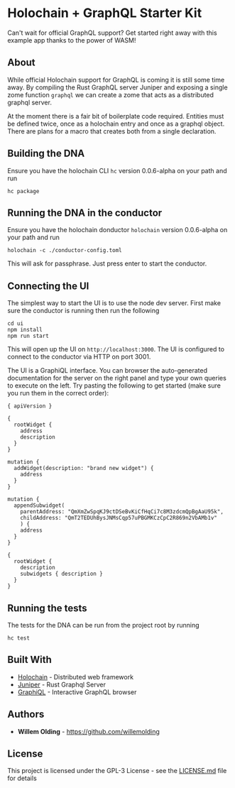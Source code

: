 # Holochain + GraphQL Starter Kit

Can't wait for official GraphQL support? Get started right away with this example app thanks to the power of WASM!

## About

While official Holochain support for GraphQL is coming it is still some time away. By compiling the Rust GraphQL server Juniper and exposing a single zome function `graphql` we can create a zome that acts as a distributed graphql server.

At the moment there is a fair bit of boilerplate code required. Entities must be defined twice, once as a holochain entry and once as a graphql object. There are plans for a macro that creates both from a single declaration.

## Building the DNA

Ensure you have the holochain CLI `hc` version 0.0.6-alpha on your path and run

```
hc package
```

## Running the DNA in the conductor

Ensure you have the holochain donductor `holochain` version 0.0.6-alpha on your path and run

```
holochain -c ./conductor-config.toml
```

This will ask for passphrase. Just press enter to start the conductor.

## Connecting the UI

The simplest way to start the UI is to use the node dev server. First make sure the conductor is running then run the following

```
cd ui
npm install
npm run start
```

This will open up the UI on `http://localhost:3000`. The UI is configured to connect to the conductor via HTTP on port 3001. 

The UI is a GraphiQL interface. You can browser the auto-generated documentation for the server on the right panel and type your own queries to execute on the left. Try pasting the following to get started (make sure you run them in the correct order):

```
{ apiVersion }
```

```
{
  rootWidget {
    address
    description
  }
}
```

```
mutation {
  addWidget(description: "brand new widget") {
    address
  }
}
```

```
mutation {
  appendSubwidget(
    parentAddress: "QmXmZwSpqKJ9ctDSeBvKiCfHqCi7c8M3zdcmQpBgAaU95k", 
    childAddress: "QmT2TEDUhBysJNMsCqp57uPBGMKCzCpC2R869n2VbAMb1v"
    ) { 
    address
  }
}
```

```
{
  rootWidget {
    description
    subwidgets { description }
  }
}
```

## Running the tests

The tests for the DNA can be run from the project root by running

```
hc test
```

## Built With

* [Holochain](https://holochain.org/) - Distributed web framework
* [Juniper](https://github.com/graphql-rust/juniper) - Rust Graphql Server
* [GraphiQL](https://github.com/graphql/graphiql) - Interactive GraphQL browser

## Authors

* **Willem Olding** - https://github.com/willemolding

## License

This project is licensed under the GPL-3 License - see the [LICENSE.md](LICENSE.md) file for details



